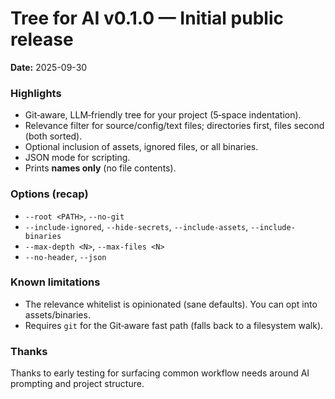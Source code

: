 # Tree for AI v0.1.0 — Initial public release

**Date:** 2025-09-30

### Highlights
- Git‑aware, LLM‑friendly tree for your project (5‑space indentation).
- Relevance filter for source/config/text files; directories first, files second (both sorted).
- Optional inclusion of assets, ignored files, or all binaries.
- JSON mode for scripting.
- Prints **names only** (no file contents).

### Options (recap)
- `--root <PATH>`, `--no-git`
- `--include-ignored`, `--hide-secrets`, `--include-assets`, `--include-binaries`
- `--max-depth <N>`, `--max-files <N>`
- `--no-header`, `--json`

### Known limitations
- The relevance whitelist is opinionated (sane defaults). You can opt into assets/binaries.
- Requires `git` for the Git‑aware fast path (falls back to a filesystem walk).

### Thanks
Thanks to early testing for surfacing common workflow needs around AI prompting and project structure.

